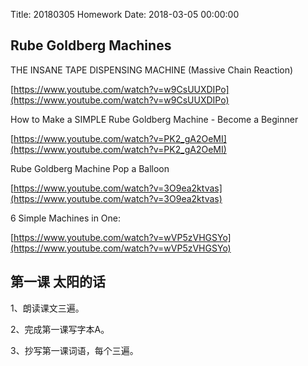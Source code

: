 Title: 20180305 Homework
Date: 2018-03-05 00:00:00


## Rube Goldberg Machines

THE INSANE TAPE DISPENSING MACHINE (Massive Chain Reaction)

[https://www.youtube.com/watch?v=w9CsUUXDIPo](https://www.youtube.com/watch?v=w9CsUUXDIPo)



How to Make a SIMPLE Rube Goldberg Machine - Become a Beginner

[https://www.youtube.com/watch?v=PK2_gA2OeMI](https://www.youtube.com/watch?v=PK2_gA2OeMI)



Rube Goldberg Machine Pop a Balloon

[https://www.youtube.com/watch?v=3O9ea2ktvas](https://www.youtube.com/watch?v=3O9ea2ktvas)



6 Simple Machines in One:

[https://www.youtube.com/watch?v=wVP5zVHGSYo](https://www.youtube.com/watch?v=wVP5zVHGSYo)

## 第一课 太阳的话

1、朗读课文三遍。

2、完成第一课写字本A。

3、抄写第一课词语，每个三遍。
